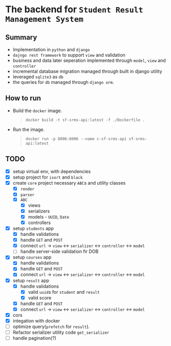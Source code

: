 # The backend for `Student Result Management System`

## Summary

- Implementation in `python` and `django`
- `dajngo rest framework` to support `view` and validation
- business and data later seperation implemented through `model`, `view` and `controller`
- incremental database migration managed through built in django utility
- leveraged `sqlite3` as `db`
- the queries for `db` managed through `django orm`.

## How to run

- Build the `docker` image.
  > `docker build -t sf-srms-api:latest -f ./Dockerfile .`
- Run the image.
  > `docker run -p 8006:8006 --name c-sf-srms-api sf-srms-api:latest`

## TODO

- [x] setup virtual env, with dependencies
- [x] setup project for `isort` and `black`
- [x] create `core` project necessary `ABC`s and utility classes
  - [x] `render`
  - [x] `parser`
  - [x] `ABC`
    - [x] views
    - [x] serializers
    - [x] models - `UUID`, `Date`
    - [x] controllers
- [x] setup `students` app
  - [x] handle validations
  - [x] handle `GET` and `POST`
  - [x] connect `url` -> `view` <-> `serializer` <-> `controller` <-> `model`
  - [ ] handle server-side validation fir DOB
- [x] setup `courses` app
  - [x] handle validations
  - [x] handle `GET` and `POST`
  - [x] connect `url` -> `view` <-> `serializer` <-> `controller` <-> `model`
- [x] setup `result` app
  - [x] handle validations
    - [x] valid `uuid`s for `student` and `result`
    - [x] valid score
  - [x] handle `GET` and `POST`
  - [x] connect `url` -> `view` <-> `serializer` <-> `controller` <-> `model`
- [x] cors
- [x] integation with docker
- [ ] optimize query(`prefetch` for `result`).
- [ ] Refactor serializer utility code `get_serializer`
- [ ] handle pagination(?)
